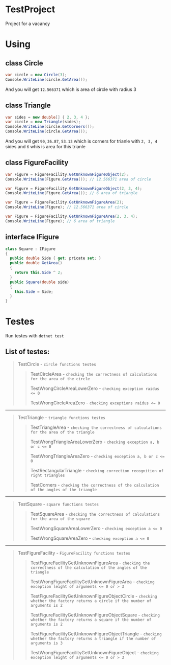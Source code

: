 # TestProject
Project for a vacancy

# Using

## class Circle 
``` csharp
var circle = new Circle(3);
Console.WriteLine(circle.GetArea());
```
And you will get `12.566371` which is area of circle with radius 3

## class Triangle
``` csharp
var sides = new double[] { 2, 3, 4 };
var circle = new Triangle(sides);
Console.WriteLine(circle.GetCorners());
Console.WriteLine(circle.GetArea());
```
And you will get `90`, `36.87`, `53.13` which is corners for trianle with `2, 3, 4` sides and `6` whis is area for this trianle

## class FigureFacility
```csharp 
var Figure = FigureFacility.GetUnknownFigureObject(2);
Console.WriteLine(Figure.GetArea()); // 12.566371 area of circle
```

```csharp 
var Figure = FigureFacility.GetUnknownFigureObject(2, 3, 4);
Console.WriteLine(Figure.GetArea()); // 6 area of triangle
```

```csharp 
var Figure = FigureFacility.GetUnknownFigureArea(2);
Console.WriteLine(Figure); // 12.566371 area of circle
```

```csharp 
var Figure = FigureFacility.GetUnknownFigureArea(2, 3, 4);
Console.WriteLine(Figure); // 6 area of triangle
```

## interface IFigure
```csharp 
class Square : IFigure
{
  public double Side { get; pricate set; }
  public double GetArea()
  {
    return this.Side ^ 2;
  }
  public Square(double side)
  {
    this.Side = Side;
  }
}
```
# Testes
Run testes with `dotnet test`
## List of testes: 
>TestCircle - `circle functions testes`
>>TestCircleArea - `checking the correctness of calculations for the area of the circle`
>>
>>TestWrongCircleAreaLowerZero - `checking exception raidus <= 0`
>>
>>TestWrongCircleAreaZero - `checking exceptions raidus <= 0`
--------------------------
>TestTriangle - `triangle functions testes`
>>TestTriangleArea - `checking the correctness of calculations for the area of the triangle`
>>
>>TestWrongTriangleAreaLowerZero - `checking exception a, b or c <= 0`
>>
>>TestWrongTriangleAreaZero - `checking exception a, b or c <= 0`
>>
>>TestRectangularTriangle - `checking correction recognition of right triangles`
>>
>>TestCorners - `checking the correctness of the calculation of the angles of the triangle`
--------------------------
>TestSquare - `square functions testes`
>>
>>TestSquareArea - `checking the correctness of calculations for the area of the square`
>>
>>TestWrongSquareAreaLowerZero - `checking exception a <= 0`
>>
>>TestWrongSquareAreaZero - `checking exception a <= 0`
--------------------------
>TestFigureFacility - `FigureFacility functions testes`
>>
>>TestFigureFacilityGetUnknownFigureArea - `checking the correctness of the calculation of the angles of the triangle`  
>>
>>TestWrongFigureFacilityGetUnknownFigureArea - `checking exception leight of arguments <= 0 or > 3`  
>>
>>TestFigureFacilityGetUnknownFigureObjectCircle - `checking whether the factory returns a circle if the number of arguments is 2`  
>>
>>TestFigureFacilityGetUnknownFigureObjectSquare - `checking whether the factory returns a square if the number of arguments is 2`  
>>
>>TestFigureFacilityGetUnknownFigureObjectTriangle - `checking whether the factory returns a triangle if the number of arguments is 3`  
>>
>>TestWrongFigureFacilityGetUnknownFigureObject - `checking exception leight of arguments <= 0 or > 3`  
